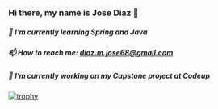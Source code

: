### Hi there, my name is Jose Diaz 👋
##### 🌱 I’m currently learning Spring and Java
##### 📫 How to reach me: *diaz.m.jose68@gmail.com*
##### 🔭 I’m currently working on my Capstone project at Codeup

[![trophy](https://github-profile-trophy.vercel.app/?username=Jose-M-Diaz&theme=onedark)](https://github.com/Jose-M-Diaz/github-profile-trophy)
<!--
**Jose-M-Diaz/Jose-M-Diaz** is a ✨ _special_ ✨ repository because its `README.md` (this file) appears on your GitHub profile.

Here are some ideas to get you started:

- 🔭 I’m currently working on ...
- 🌱 I’m currently learning ...
- 👯 I’m looking to collaborate on ...
- 🤔 I’m looking for help with ...
- 💬 Ask me about ...
- 📫 How to reach me: diaz.m.jose68@gmail.com
- 😄 Pronouns: He/Him
- ⚡ Fun fact: ...
-->
